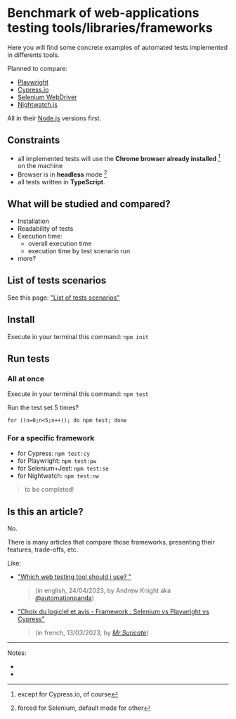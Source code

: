 # Benchmark of web-applications testing tools/libraries/frameworks

Here you will find some concrete examples of automated tests implemented in differents tools.

Planned to compare:
- [Playwright](https://playwright.dev/)
- [Cypress.io](https://cypress.io/)
- [Selenium WebDriver](https://www.selenium.dev/documentation/webdriver/)
- [Nightwatch.js](https://nightwatchjs.org)

All in their [Node.js](https://nodejs.org) versions first.

## Constraints

- all implemented tests will use the **Chrome browser already installed** [^1] on the machine
- Browser is in **headless** mode [^2]
- all tests written in **TypeScript**.

## What will be studied and compared?

- Installation
- Readability of tests
- Execution time:
  - overall execution time
  - execution time by test scenario run
- more?

## List of tests scenarios

See this page: ["List of tests scenarios"](tests/README.md)

## Install

Execute in your terminal this command: `npm init`

## Run tests

### All at once

Execute in your terminal this command: `npm test`

Run the test set 5 times?

```shell
for ((n=0;n<5;n++)); do npm test; done
```

### For a specific framework


- for Cypress: `npm test:cy`
- for Playwright: `npm test:pw`
- for Selenium+Jest: `npm test:se`
- for Nightwatch: `npm test:nw`

> to be completed!

## Is this an article?

No.

There is many articles that compare those frameworks, presenting their features, trade-offs, etc.

Like: 
- ["Which web testing tool should i use?
"](https://automationpanda.com/2023/04/24/which-web-testing-tool-should-i-use)
 
  > (in english, 24/04/2023, by Andrew Knight aka [@automationpanda](https://twitter.com/automationpanda))

- ["Choix du logiciel et avis - Framework : Selenium vs Playwright vs Cypress"](https://blog.mrsuricate.com/choix-logiciel-avis-framework-selenium-playwright-cypress)
 
  > (in french, 13/03/2023, by [*Mr Suricate*](https://www.mrsuricate.com/))


---

Notes: 

- [^1]: except for Cypress.io, of course
- [^2]: forced for Selenium, default mode for other